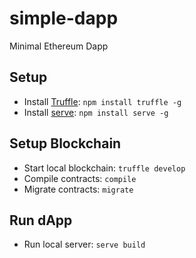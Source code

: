 # simple-dapp
Minimal Ethereum Dapp 

## Setup
* Install [Truffle](https://www.trufflesuite.com/truffle): `npm install truffle -g`
* Install [serve](https://www.npmjs.com/package/serve): `npm install serve -g`

## Setup Blockchain
* Start local blockchain: `truffle develop`
* Compile contracts: `compile` 
* Migrate contracts: `migrate`

## Run dApp
* Run local server: `serve build`

